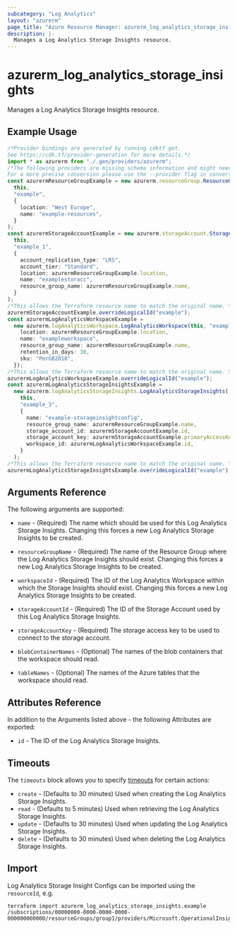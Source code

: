 ```yaml
---
subcategory: "Log Analytics"
layout: "azurerm"
page_title: "Azure Resource Manager: azurerm_log_analytics_storage_insights"
description: |-
  Manages a Log Analytics Storage Insights resource.
---
```


# azurerm\_log\_analytics\_storage\_insights

Manages a Log Analytics Storage Insights resource.

## Example Usage

```typescript
/*Provider bindings are generated by running cdktf get.
See https://cdk.tf/provider-generation for more details.*/
import * as azurerm from "./.gen/providers/azurerm";
/*The following providers are missing schema information and might need manual adjustments to synthesize correctly: azurerm.
For a more precise conversion please use the --provider flag in convert.*/
const azurermResourceGroupExample = new azurerm.resourceGroup.ResourceGroup(
  this,
  "example",
  {
    location: "West Europe",
    name: "example-resources",
  }
);
const azurermStorageAccountExample = new azurerm.storageAccount.StorageAccount(
  this,
  "example_1",
  {
    account_replication_type: "LRS",
    account_tier: "Standard",
    location: azurermResourceGroupExample.location,
    name: "examplestoracc",
    resource_group_name: azurermResourceGroupExample.name,
  }
);
/*This allows the Terraform resource name to match the original name. You can remove the call if you don't need them to match.*/
azurermStorageAccountExample.overrideLogicalId("example");
const azurermLogAnalyticsWorkspaceExample =
  new azurerm.logAnalyticsWorkspace.LogAnalyticsWorkspace(this, "example_2", {
    location: azurermResourceGroupExample.location,
    name: "exampleworkspace",
    resource_group_name: azurermResourceGroupExample.name,
    retention_in_days: 30,
    sku: "PerGB2018",
  });
/*This allows the Terraform resource name to match the original name. You can remove the call if you don't need them to match.*/
azurermLogAnalyticsWorkspaceExample.overrideLogicalId("example");
const azurermLogAnalyticsStorageInsightsExample =
  new azurerm.logAnalyticsStorageInsights.LogAnalyticsStorageInsights(
    this,
    "example_3",
    {
      name: "example-storageinsightconfig",
      resource_group_name: azurermResourceGroupExample.name,
      storage_account_id: azurermStorageAccountExample.id,
      storage_account_key: azurermStorageAccountExample.primaryAccessKey,
      workspace_id: azurermLogAnalyticsWorkspaceExample.id,
    }
  );
/*This allows the Terraform resource name to match the original name. You can remove the call if you don't need them to match.*/
azurermLogAnalyticsStorageInsightsExample.overrideLogicalId("example");

```

## Arguments Reference

The following arguments are supported:

*   `name` - (Required) The name which should be used for this Log Analytics Storage Insights. Changing this forces a new Log Analytics Storage Insights to be created.

*   `resourceGroupName` - (Required) The name of the Resource Group where the Log Analytics Storage Insights should exist. Changing this forces a new Log Analytics Storage Insights to be created.

*   `workspaceId` - (Required) The ID of the Log Analytics Workspace within which the Storage Insights should exist. Changing this forces a new Log Analytics Storage Insights to be created.

*   `storageAccountId` - (Required) The ID of the Storage Account used by this Log Analytics Storage Insights.

*   `storageAccountKey` - (Required) The storage access key to be used to connect to the storage account.

*   `blobContainerNames` - (Optional) The names of the blob containers that the workspace should read.

*   `tableNames` - (Optional) The names of the Azure tables that the workspace should read.

## Attributes Reference

In addition to the Arguments listed above - the following Attributes are exported:

* `id` - The ID of the Log Analytics Storage Insights.

## Timeouts

The `timeouts` block allows you to specify [timeouts](https://www.terraform.io/language/resources/syntax#operation-timeouts) for certain actions:

* `create` - (Defaults to 30 minutes) Used when creating the Log Analytics Storage Insights.
* `read` - (Defaults to 5 minutes) Used when retrieving the Log Analytics Storage Insights.
* `update` - (Defaults to 30 minutes) Used when updating the Log Analytics Storage Insights.
* `delete` - (Defaults to 30 minutes) Used when deleting the Log Analytics Storage Insights.

## Import

Log Analytics Storage Insight Configs can be imported using the `resourceId`, e.g.

```shell
terraform import azurerm_log_analytics_storage_insights.example /subscriptions/00000000-0000-0000-0000-000000000000/resourceGroups/group1/providers/Microsoft.OperationalInsights/workspaces/workspace1/storageInsightConfigs/storageInsight1
```
